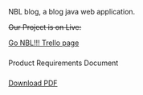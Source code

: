 NBL blog, a blog java web application.

~~Our Project is on Live:~~

[Go NBL!!! Trello page](https://trello.com/b/2o8AzJJK/%E6%AC%A2%E8%BF%8E%E4%BD%BF%E7%94%A8trello%EF%BC%81)

###
Product Requirements Document
###
<a href="https://github.com/Joseph0472/NBLBlog/blob/master/pgcit_project_handout_2019_S2.pdf">Download PDF</a>
